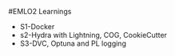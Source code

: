 #EMLO2 Learnings

- S1-Docker
- s2-Hydra with Lightning, COG, CookieCutter
- S3-DVC, Optuna and PL logging
